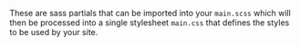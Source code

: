 These are sass partials that can be imported into your `main.scss` which will then be processed into a single stylesheet `main.css` that defines the styles to be used by your site. 